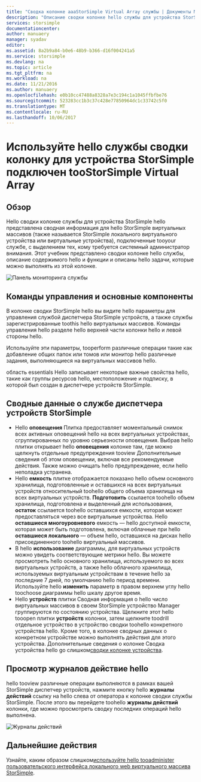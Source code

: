 ```yaml
---
title: "Сводка колонке aaaStorSimple Virtual Array службы | Документы Microsoft"
description: "Описание сводки колонке hello службы для устройства StorSimple и как toouse его работоспособность hello toomonitor виртуального массива StorSimple."
services: storsimple
documentationcenter: 
author: manuaery
manager: syadav
editor: 
ms.assetid: 8a2b9a84-b0e6-48b9-b366-d16f004241a5
ms.service: storsimple
ms.devlang: na
ms.topic: article
ms.tgt_pltfrm: na
ms.workload: na
ms.date: 11/21/2016
ms.author: manuaery
ms.openlocfilehash: e0b10cc47488a8328a7e3c194c1a1045ffbfbe76
ms.sourcegitcommit: 523283cc1b3c37c428e77850964dc1c33742c5f0
ms.translationtype: MT
ms.contentlocale: ru-RU
ms.lasthandoff: 10/06/2017
---
```

# <a name="use-hello-service-summary-blade-for-storsimple-device-manager-connected-toostorsimple-virtual-array"></a>Используйте hello службы сводки колонку для устройства StorSimple подключен tooStorSimple Virtual Array
## <a name="overview"></a>Обзор
Hello сводки колонке службы для устройства StorSimple hello представлена сводная информация для hello StorSimple виртуальных массивов (также называется StorSimple локального виртуального устройства или виртуальные устройства), подключенные tooyour службе, с выделением тех, кому требуется системный администратор внимания. Этот учебник представлено сводки колонке hello службы, описание содержимого hello и функции и описаны hello задачи, которые можно выполнять из этой колонке.

![Панель мониторинга службы](./media/storsimple-virtual-array-service-summary/service-blade.png)

## <a name="management-commands-and-essentials"></a>Команды управления и основные компоненты
В колонке сводки StorSimple hello вы видите hello параметры для управления службой диспетчера StorSimple устройств, а также службы зарегистрированные toothis hello виртуальных массивов. Команды управления hello разделе hello верхней части колонки hello и левой стороны hello.

Используйте эти параметры, tooperform различные операции такие как добавление общих папок или томов или монитор hello различные задания, выполняющиеся на виртуальных массивов hello.

область essentials Hello записывает некоторые важные свойства hello, такие как группы ресурсов hello, местоположение и подписку, в которой был создан в диспетчере устройств StorSimple.

## <a name="storsimple-device-manager-service-summary"></a>Сводные данные о службе диспетчера устройств StorSimple
* Hello **оповещения** Плитка предоставляет моментальный снимок всех активных оповещений hello на всех виртуальных устройствах, сгруппированных по уровню серьезности оповещения. Выбрав hello плитки открывает hello **оповещения** колонке там, где можно щелкнуть отдельные предупреждения tooview Дополнительные сведения об этом оповещении, включая все рекомендуемые действия. Также можно очищать hello предупреждение, если hello неполадка устранена.
* Hello **емкость** плитке отображается показано hello объем основного хранилища, подготовленные и оставшихся на всех виртуальных устройств относительный toohello общего объема хранилища на всех виртуальных устройств. **Подготовить** ссылается toohello объем хранилища, подготовлена и выделенный для использования, **остаток** ссылается toohello оставшихся емкости, которая может предоставляться через все виртуальные устройства. Hello **оставшиеся многоуровневого** емкость — hello доступной емкости, которая может быть подготовлена, включая облачные при hello **оставшиеся локального** — объем hello, оставшихся на дисках hello присоединенного toohello виртуальный массивов.
* В hello **использование** диаграммы, для виртуальных устройств можно увидеть соответствующие метрики hello. Вы можете просмотреть hello основного хранилища, используемого во всех виртуальных устройств, а также hello облачного хранилища, используемых виртуальным устройствам в течение hello за последние 7 дней, по умолчанию hello период времени. Используйте hello **изменить** параметр в правом верхнем углу hello toochoose диаграммы hello шкалу другое время.
* Hello **устройств** плитки Сводная информация о hello число виртуальных массивов в своем StorSimple устройство Manager группируются по состоянию устройства. Щелкните этот hello tooopen плитки **устройств** колонки, затем щелкните toodrill отдельное устройство в устройство сводки toohello конкретного устройства hello. Кроме того, в колонке сводных данных о конкретном устройстве можно выполнять действия для этого устройства. Дополнительные сведения о колонке Сводка устройства hello go слишком[сводки колонке устройства](storsimple-virtual-array-device-summary.md).

## <a name="view-hello-activity-logs"></a>Просмотр журналов действие hello
hello tooview различные операции выполняются в рамках вашей StorSimple диспетчер устройств, нажмите кнопку hello **журналы действий** ссылку на hello слева от оператора к колонке сводки службы StorSimple. После этого вы перейдете toohello **журналы действий** колонки, где можно просмотреть сводку последних операций hello выполнена.

![Журналы действий](./media/storsimple-virtual-array-service-summary/activity-log.png)

## <a name="next-steps"></a>Дальнейшие действия
Узнайте, каким образом слишком[используйте hello tooadminister пользовательского интерфейса локального web виртуального массива StorSimple](storsimple-ova-web-ui-admin.md).

